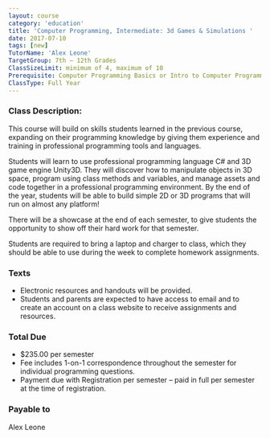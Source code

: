 ```yaml
---
layout: course
category: 'education'
title: 'Computer Programming, Intermediate: 3d Games & Simulations '
date: 2017-07-10
tags: [new]
TutorName: 'Alex Leone'
TargetGroup: 7th – 12th Grades
ClassSizeLimit: minimum of 4, maximum of 10
Prerequisite: Computer Programming Basics or Intro to Computer ProgrammingClassType: Full Year
---
```


### Class Description:
This course will build on skills students learned in the previous course, expanding on their programming knowledge by giving them experience and training in professional programming tools and languages.Students will learn to use professional programming language C# and 3D game engine Unity3D. They will discover how to manipulate objects in 3D space, program using class methods and variables, and manage assets and code together in a professional programming environment. By the end of the year, students will be able to build simple 2D or 3D programs that will run on almost any platform!There will be a showcase at the end of each semester, to give students the opportunity to show off their hard work for that semester.Students are required to bring a laptop and charger to class, which they should be able to use during the week to complete homework assignments.
### Texts
* Electronic resources and handouts will be provided.* Students and parents are expected to have access to email and to create an account on a class website to receive assignments and resources.
### Total Due
* $235.00 per semester* Fee includes 1-on-1 correspondence throughout the semester for individual programming questions.* Payment due with Registration per semester – paid in full per semester at the time of registration.
### Payable to
 Alex Leone
